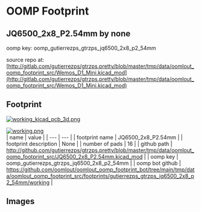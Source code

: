 # OOMP Footprint  
## JQ6500_2x8_P2.54mm  by none  
  
oomp key: oomp_gutierrezps_gtrzps_jq6500_2x8_p2_54mm  
  
source repo at: [http://gitlab.com/gutierrezps/gtrzps.pretty/blob/master/tmp/data/oomlout_oomp_footprint_src/Wemos_D1_Mini.kicad_mod](http://gitlab.com/gutierrezps/gtrzps.pretty/blob/master/tmp/data/oomlout_oomp_footprint_src/Wemos_D1_Mini.kicad_mod)  
## Footprint  
  
[![working_kicad_pcb_3d.png](working_kicad_pcb_3d_600.png)](working_kicad_pcb_3d.png)  
  
[![working.png](working_600.png)](working.png)  
| name | value | 
| --- | --- | 
| footprint name | JQ6500_2x8_P2.54mm | 
| footprint description | None | 
| number of pads | 16 | 
| github path | http://github.com/gutierrezps/gtrzps.pretty/blob/master/tmp/data/oomlout_oomp_footprint_src/JQ6500_2x8_P2.54mm.kicad_mod | 
| oomp key | oomp_gutierrezps_gtrzps_jq6500_2x8_p2_54mm | 
| oomp bot github | https://github.com/oomlout/oomlout_oomp_footprint_bot/tree/main/tmp/data/oomlout_oomp_footprint_src/footprints/gutierrezps_gtrzps_jq6500_2x8_p2_54mm/working | 
## Images  
